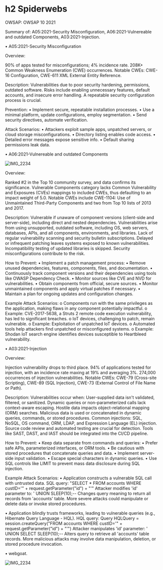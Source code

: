 # h2 Spiderwebs

OWSAP: OWSAP 10 2021

Summary of: A05:2021-Security Misconfiguration, A06:2021-Vulnereable and outdated Components, A03:2021-Injection.

•	A05:2021-Security Misconfiguration

Overview:

90% of apps tested for misconfigurations; 4% incidence rate.
208K+ Common Weakness Enumeration (CWE) occurrences.
Notable CWEs: CWE-16 Configuration, CWE-611 XML External Entity Reference.

Description:
Vulnerabilities due to poor security hardening, permissions, outdated software.
Risks include enabling unnecessary features, default accounts, and insecure error handling.
A repeatable security configuration process is crucial.

Prevention:
•	Implement secure, repeatable installation processes.
•	Use a minimal platform, update configurations, employ segmentation.
•	Send security directives, automate verification.

Attack Scenarios:
•	Attackers exploit sample apps, unpatched servers, or cloud storage misconfigurations.
•	Directory listing enables code access.
•	Detailed error messages expose sensitive info.
•	Default sharing permissions leak data.


•	A06:2021-Vulnereable and outdated Components


![IMG_2234](https://github.com/bgs291/information-security-/assets/142784195/d04a3ac7-91e2-42ce-9b7b-4e3941818a08)


Overview:

Ranked #2 in the Top 10 community survey, and data confirms its significance.
Vulnerable Components category lacks Common Vulnerability and Exposures (CVEs) mappings to included CWEs, thus defaulting to an impact weight of 5.0.
Notable CWEs include CWE-1104: Use of Unmaintained Third-Party Components and two from Top 10 lists of 2013 and 2017.

Description:
Vulnerable if unaware of component versions (client-side and server-side), including direct and nested dependencies.
Vulnerabilities arise from using unsupported, outdated software, including OS, web servers, databases, APIs, and all components, environments, and libraries.
Lack of regular vulnerability scanning and security bulletin subscriptions.
Delayed or infrequent patching leaves systems exposed to known vulnerabilities.
Incompatibility testing of updated libraries is skipped.
Security misconfigurations contribute to the risk.

How to Prevent:
•	Implement a patch management process:
•	Remove unused dependencies, features, components, files, and documentation.
•	Continuously track component versions and their dependencies using tools like OWASP Dependency Check.
•	Monitor sources like CVE and NVD for vulnerabilities.
•	Obtain components from official, secure sources.
•	Monitor unmaintained components and apply virtual patches if necessary.
•	Maintain a plan for ongoing updates and configuration changes.

Example Attack Scenarios:
o	Components run with the same privileges as the application, making flaws in any component potentially impactful.
o	Example: CVE-2017-5638, a Struts 2 remote code execution vulnerability, has led to significant breaches.
o	IoT devices, challenging to patch, remain vulnerable.
o	Example: Exploitation of unpatched IoT devices.
o	Automated tools help attackers find unpatched or misconfigured systems.
o	Example: Shodan IoT search engine identifies devices susceptible to Heartbleed vulnerability.


•	A03:2021-Injection

Overview:

Injection vulnerability drops to third place.
94% of applications tested for injection, with an incidence rate maxing at 19% and averaging 3%.
274,000 occurrences of injection vulnerabilities.
Notable CWEs: CWE-79 (Cross-site Scripting), CWE-89 (SQL Injection), CWE-73 (External Control of File Name or Path).

Description:
Vulnerabilities occur when:
User-supplied data isn't validated, filtered, or sanitized.
Dynamic queries or non-parameterized calls lack context-aware escaping.
Hostile data impacts object-relational mapping (ORM) searches.
Malicious data is used or concatenated in dynamic queries, commands, or stored procedures.
Common injections: SQL, NoSQL, OS command, ORM, LDAP, and Expression Language (EL) injection.
Source code review and automated testing are crucial for detection.
Tools like SAST, DAST, and IAST should be integrated into the CI/CD pipeline.

How to Prevent:
•	Keep data separate from commands and queries:
•	Prefer safe APIs, parameterized interfaces, or ORM tools.
•	Be cautious with stored procedures that concatenate queries and data.
•	Implement server-side input validation.
•	Escape special characters in dynamic queries.
•	Use SQL controls like LIMIT to prevent mass data disclosure during SQL injection.

Example Attack Scenarios:
•	Application constructs a vulnerable SQL call with untrusted data.
SQL query: "SELECT * FROM accounts WHERE custID='" + request.getParameter("id") + "'"
Attacker modifies 'id' parameter to: ' UNION SLEEP(10);--
Changes query meaning to return all records from 'accounts' table.
More severe attacks could manipulate or delete data or invoke stored procedures.

•	Application blindly trusts frameworks, leading to vulnerable queries (e.g., Hibernate Query Language - HQL).
HQL query: Query HQLQuery = session.createQuery("FROM accounts WHERE custID='" + request.getParameter("id") + "'")
Attacker manipulates 'id' parameter: ' UNION SELECT SLEEP(10);--
Alters query to retrieve all 'accounts' table records.
More malicious attacks may involve data manipulation, deletion, or stored procedure invocation.

•	webgoat.


![IMG_2234](https://github.com/bgs291/information-security-/assets/142784195/d04a3ac7-91e2-42ce-9b7b-4e3941818a08)











